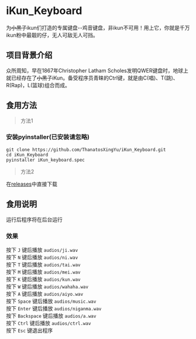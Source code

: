 # iKun_Keyboard
为~~小黑子~~ikun们打造的专属键盘--鸡音键盘，非ikun不可用！用上它，你就是千万ikun粉中最靓的仔，无人可敌无人可挡。  

## 项目背景介绍
众所周知，早在1867年Christopher Latham Scholes发明QWER键盘时，地球上就已经存在了~~小黑子~~iKun。备受程序员青睐的Ctrl键，就是由C(唱)、T(跳)、R(Rap)，L(篮球)组合而成。

## 食用方法
>方法1
### 安装pyinstaller(已安装请忽略)
```
git clone https://github.com/ThanatosXingYu/iKun_Keyboard.git
cd iKun_Keyboard
pyinstaller iKun_keyboard.spec
```

>方法2  

在[releases](https://github.com/ThanatosXingYu/iKun_Keyboard/releases/tag/ikun)中直接下载

## 食用说明
运行后程序将在后台运行
### 效果
按下 `J` 键后播放 `audios/ji.wav`  
按下 `N` 键后播放 `audios/ni.wav`  
按下 `T` 键后播放 `audios/tai.wav`  
按下 `M` 键后播放 `audios/mei.wav`  
按下 `K` 键后播放 `audios/kun.wav`  
按下 `W` 键后播放 `audios/wahaha.wav`  
按下 `A` 键后播放 `audios/aiyo.wav`  
按下 `Space` 键后播放 `audios/music.wav`  
按下 `Enter` 键后播放 `audios/niganma.wav`  
按下 `Backspace` 键后播放 `audios/a.wav`  
按下 `Ctrl` 键后播放 `audios/ctrl.wav`  
按下 `Esc` 键退出程序  
